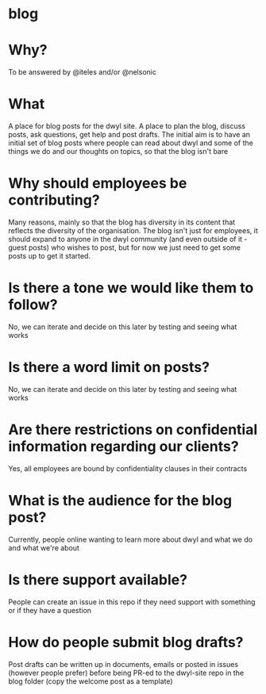 # blog

# Why?

To be answered by @iteles and/or @nelsonic

# What

A place for blog posts for the dwyl site. A place to plan the blog, discuss posts, ask questions, get help and post drafts. The initial aim is to have an initial set of blog posts where people can read about dwyl and some of the things we do and our thoughts on topics, so that the blog isn't bare

# Why should employees be contributing?

Many reasons, mainly so that the blog has diversity in its content that reflects the diversity of the organisation. The blog isn't just for employees, it should expand to anyone in the dwyl community (and even outside of it - guest posts) who wishes to post, but for now we just need to get some posts up to get it started.

# Is there a tone we would like them to follow?

No, we can iterate and decide on this later by testing and seeing what works

# Is there a word limit on posts?

No, we can iterate and decide on this later by testing and seeing what works

# Are there restrictions on confidential information regarding our clients?

Yes, all employees are bound by confidentiality clauses in their contracts

# What is the audience for the blog post?

Currently, people online wanting to learn more about dwyl and what we do and what we're about

# Is there support available?

People can create an issue in this repo if they need support with something or if they have a question

# How do people submit blog drafts?

Post drafts can be written up in documents, emails or posted in issues (however people prefer) before being PR-ed to the dwyl-site repo in the blog folder (copy the welcome post as a template)
